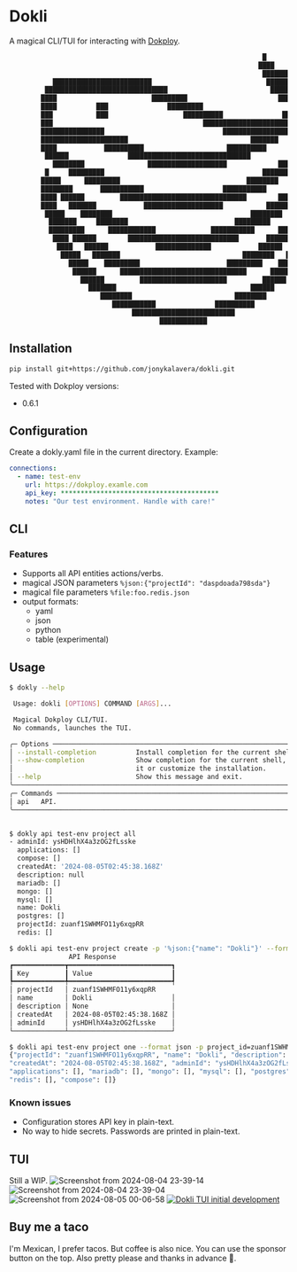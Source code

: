 # Dokli

A magical CLI/TUI for interacting with [Dokploy](https://github.com/Dokploy/dokploy).

```txt
                                                                █
                                                               ████
                                                                ███████            █
           █████████████████████████                             ████████   ████████
         ███████████████████████████████                          ██████████████████
        ████                        █████████                       ██████████████
        ████          ███               █████████                      ████
        ███           ███                   ██████████               █████
        ███                                      ████████████████████████
        ████████████████                              █████████████████
        ██████████████████████                               ███████
        ████            ██████████                     ██████████          ██████
         ██████               ███████████████████████████████          ████████
           ████████                ████████████████████             ████████
         █     █████████                                        ████████     ███
        █████      █████████                                ████████      ██████
        ████████       ███████████                    ███████████      █████████
        ████ ██████         ████████████████████████████████        ███████ ████
        ████   ███████            ████████████████████           ███████    ████
         █████    ████████                                   ████████    ██████
          ███████     ████████                           █████████     ███████
          █████████      ████████████              ███████████      ██████████
           ████ ██████        ████████████████████████████       ███████ ████
            ████   ██████            ██████████████            ██████   ████
             █████   ███████                               ████████   █████
               █████    █████████                      █████████    █████
                ██████      ████████████████████████████████      ██████
                  ██████         ██████████████████████         ██████
                    ███████                                  ██████
                       ████████                          ████████
                          ███████████               ██████████
                               ██████████████████████████
                                      ████████████
```

## Installation

```bash
pip install git+https://github.com/jonykalavera/dokli.git
```

Tested with Dokploy versions:

- 0.6.1

## Configuration

Create a dokly.yaml file in the current directory. Example:

```yaml
connections:
  - name: test-env
    url: https://dokploy.examle.com
    api_key: ****************************************
    notes: "Our test environment. Handle with care!"
```

## CLI

### Features

- Supports all API entities actions/verbs.
- magical JSON parameters `%json:{"projectId": "daspdoada798sda"}`
- magical file parameters `%file:foo.redis.json`
- output formats:
  - yaml
  - json
  - python
  - table (experimental)

## Usage

```bash
$ dokly --help

 Usage: dokli [OPTIONS] COMMAND [ARGS]...

 Magical Dokploy CLI/TUI.
 No commands, launches the TUI.

╭─ Options ────────────────────────────────────────────────────────────────────╮
│ --install-completion          Install completion for the current shell.      │
│ --show-completion             Show completion for the current shell, to copy │
│                               it or customize the installation.              │
│ --help                        Show this message and exit.                    │
╰──────────────────────────────────────────────────────────────────────────────╯
╭─ Commands ───────────────────────────────────────────────────────────────────╮
│ api   API.                                                                   │
╰──────────────────────────────────────────────────────────────────────────────╯


$ dokly api test-env project all
- adminId: ysHDHlhX4a3zOG2fLsske
  applications: []
  compose: []
  createdAt: '2024-08-05T02:45:38.168Z'
  description: null
  mariadb: []
  mongo: []
  mysql: []
  name: Dokli
  postgres: []
  projectId: zuanf1SWHMFO11y6xqpRR
  redis: []

$ dokli api test-env project create -p '%json:{"name": "Dokli"}' --format table
               API Response
┏━━━━━━━━━━━━━┳━━━━━━━━━━━━━━━━━━━━━━━━━━┓
┃ Key         ┃ Value                    ┃
┡━━━━━━━━━━━━━╇━━━━━━━━━━━━━━━━━━━━━━━━━━┩
│ projectId   │ zuanf1SWHMFO11y6xqpRR
│ name        │ Dokli                    │
│ description │ None                     │
│ createdAt   │ 2024-08-05T02:45:38.168Z │
│ adminId     │ ysHDHlhX4a3zOG2fLsske    │
└─────────────┴──────────────────────────┘

$ dokli api test-env project one --format json -p project_id=zuanf1SWHMFO11y6xqpRR
{"projectId": "zuanf1SWHMFO11y6xqpRR", "name": "Dokli", "description": null,
"createdAt": "2024-08-05T02:45:38.168Z", "adminId": "ysHDHlhX4a3zOG2fLsske",
"applications": [], "mariadb": [], "mongo": [], "mysql": [], "postgres": [],
"redis": [], "compose": []}
```

### Known issues

- Configuration stores API key in plain-text.
- No way to hide secrets. Passwords are printed in plain-text.

## TUI

Still a WIP.
![Screenshot from 2024-08-04 23-39-14](https://github.com/user-attachments/assets/9943d053-f3a6-40dd-90b7-07502fb81925)
![Screenshot from 2024-08-04 23-39-04](https://github.com/user-attachments/assets/acce2413-7b48-472d-899a-71d469b6113d)
![Screenshot from 2024-08-05 00-06-58](https://github.com/user-attachments/assets/17fefe01-e072-4c18-8cc1-159de9e94adc)
[![Dokli TUI initial development](http://img.youtube.com/vi/IAnHfFV9_jU/0.jpg)](http://www.youtube.com/watch?v=IAnHfFV9_jU "Dokli TUI initial development")

## Buy me a taco

I'm Mexican, I prefer tacos. But coffee is also nice. You can use the sponsor button on the top. Also pretty please and thanks in advance 🥺.



